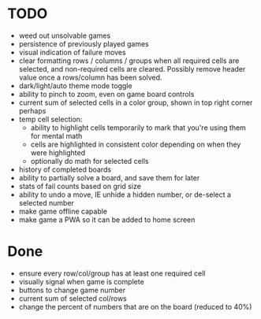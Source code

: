 # TODO

- weed out unsolvable games
- persistence of previously played games
- visual indication of failure moves
- clear formatting rows / columns / groups when all required cells are selected, and non-required cells are cleared. Possibly remove header value once a rows/column has been solved.
- dark/light/auto theme mode toggle
- ability to pinch to zoom, even on game board controls
- current sum of selected cells in a color group, shown in top right corner perhaps
- temp cell selection:
  - ability to highlight cells temporarily to mark that you're using them for mental math
  - cells are highlighted in consistent color depending on when they were highlighted
  - optionally do math for selected cells
- history of completed boards
- ability to partially solve a board, and save them for later
- stats of fail counts based on grid size
- ability to undo a move, IE unhide a hidden number, or de-select a selected number
- make game offline capable
- make game a PWA so it can be added to home screen


# Done

- ensure every row/col/group has at least one required cell
- visually signal when game is complete
- buttons to change game number
- current sum of selected col/rows
- change the percent of numbers that are on the board (reduced to 40%)
